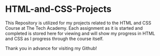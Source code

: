 # HTML-and-CSS-Projects

This Repository is utilized for my projects related to the HTML and CSS Course at The Tech Academy. Each assignment as it is started and completed is stored here for viewing and will show my progress in HTML and CSS as I progress through the course itself.

Thank you in advance for visiting my Github!
